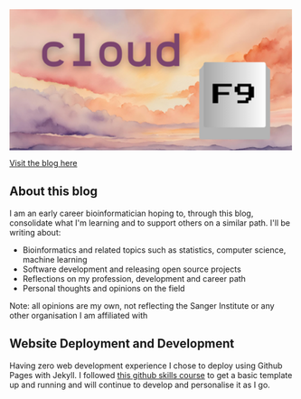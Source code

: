 <img src=assets/images/F9.png alt=logo width=500 align=center>

[Visit the blog here](https://claudiacarter.github.io/cloud-f9/)

## About this blog
I am an early career bioinformatician hoping to, through this blog, consolidate what I'm learning and to support others on a similar path. I'll be writing about:
- Bioinformatics and related topics such as statistics, computer science, machine learning
- Software development and releasing open source projects
- Reflections on my profession, development and career path
- Personal thoughts and opinions on the field

Note: all opinions are my own, not reflecting the Sanger Institute or any other organisation I am affiliated with

## Website Deployment and Development
Having zero web development experience I chose to deploy using Github Pages with Jekyll. I followed [this github skills course](https://github.com/skills/github-pages) to get a basic template up and running and will continue to develop and personalise it as I go.

